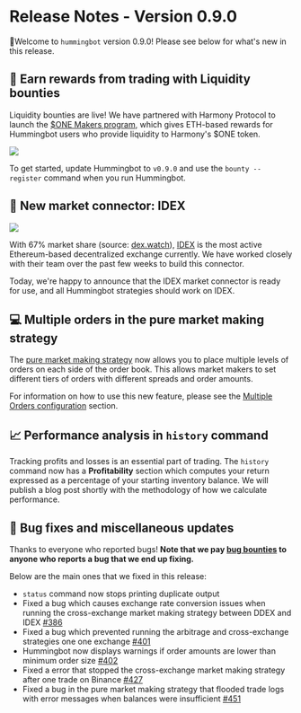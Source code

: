 # Release Notes - Version 0.9.0

🚀Welcome to `hummingbot` version 0.9.0! Please see below for what's new in this release.

## 🏃 Earn rewards from trading with Liquidity bounties

Liquidity bounties are live! We have partnered with Harmony Protocol to launch the [$ONE Makers program](/bounties/active/harmony/), which gives ETH-based rewards for Hummingbot users who provide liquidity to Harmony's $ONE token. 

![](/assets/img/bounty-register.png)

To get started, update Hummingbot to `v0.9.0` and use the `bounty --register` command when you run Hummingbot.

## 🔗 New market connector: IDEX

![](/assets/img/idex-logo.png)

With 67% market share (source: [dex.watch](https://dex.watch/)), [IDEX](https://idex.market) is the most active Ethereum-based decentralized exchange currently. We have worked closely with their team over the past few weeks to build this connector.

Today, we're happy to announce that the IDEX market connector is ready for use, and all Hummingbot strategies should work on IDEX.

## 💻 Multiple orders in the pure market making strategy

The [pure market making strategy](/strategies/pure-market-making/) now allows you to place multiple levels of orders on each side of the order book. This allows market makers to set different tiers of orders with different spreads and order amounts. 

For information on how to use this new feature, please see the [Multiple Orders configuration](/strategies/pure-market-making/#multiple-order-configuration) section.

## 📈 Performance analysis in `history` command

Tracking profits and losses is an essential part of trading. The `history` command now has a **Profitability** section which computes your return expressed as a percentage of your starting inventory balance. We will publish a blog post shortly with the methodology of how we calculate performance.

## 🐞 Bug fixes and miscellaneous updates

Thanks to everyone who reported bugs! **Note that we pay [bug bounties](/support/bug-bounty-program) to anyone who reports a bug that we end up fixing.**

Below are the main ones that we fixed in this release:

* `status` command now stops printing duplicate output
* Fixed a bug which causes exchange rate conversion issues when running the cross-exchange market making strategy between DDEX and IDEX [#386](https://github.com/bitcoinsfacil/marketmaker_nmbi/issues/386)
* Fixed a bug which prevented running the arbitrage and cross-exchange strategies one one exchange [#401](https://github.com/bitcoinsfacil/marketmaker_nmbi/issues/401)
* Hummingbot now displays warnings if order amounts are lower than minimum order size [#402](https://github.com/bitcoinsfacil/marketmaker_nmbi/issues/402)
* Fixed a error that stopped the cross-exchange market making strategy after one trade on Binance [#427](https://github.com/bitcoinsfacil/marketmaker_nmbi/issues/427)
* Fixed a bug in the pure market making strategy that flooded trade logs with error messages when balances were insufficient [#451](https://github.com/bitcoinsfacil/marketmaker_nmbi/issues/451)
